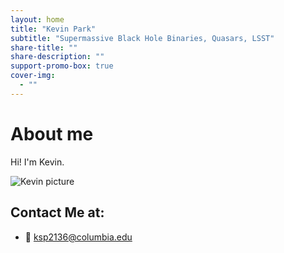 ```yaml
---
layout: home
title: "Kevin Park"
subtitle: "Supermassive Black Hole Binaries, Quasars, LSST"
share-title: ""
share-description: ""
support-promo-box: true
cover-img:
  - ""
---
```


# About me
Hi! I'm Kevin.

![Kevin picture](/assets/images/증명사진(최근).jpeg)

## Contact Me at:
- 📧 [ksp2136@columbia.edu](mailto:ksp2136@columbia.edu)
